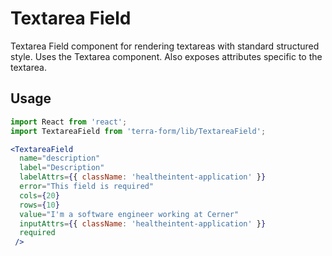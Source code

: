 # Textarea Field

Textarea Field component for rendering textareas with standard structured style. Uses the Textarea component.
Also exposes attributes specific to the textarea.

## Usage

```jsx
import React from 'react';
import TextareaField from 'terra-form/lib/TextareaField';

<TextareaField
  name="description"
  label="Description"
  labelAttrs={{ className: 'healtheintent-application' }}
  error="This field is required"
  cols={20}
  rows={10}
  value="I'm a software engineer working at Cerner"
  inputAttrs={{ className: 'healtheintent-application' }}
  required
 />
```
